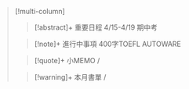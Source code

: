 > [!multi-column]
>
>> [!abstract]+ 重要日程
>> 4/15-4/19 期中考
>
>> [!note]+ 進行中事項
>>400字TOEFL
>>AUTOWARE
>
>> [!quote]+ 小MEMO
>> /
>
>> [!warning]+ 本月書單
>>/
